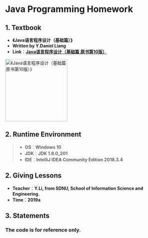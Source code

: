 # Java Programming Homework  
## 1. Textbook  
* **《Java语言程序设计（基础篇）》**   
* **Written by Y.Daniel Liang**  
* **Link**：**[Java语言程序设计（基础篇 原书第10版）](https://book.douban.com/subject/26590745/)**  

<img src="https://gd1.alicdn.com/imgextra/i4/0/TB1JBfyufImBKNjSZFlXXc43FXa_!!0-item_pic.jpg" width="200" height="" alt="《Java语言程序设计（基础篇 原书第10版）》"/>  

## 2. Runtime Environment  
> * **OS**：**Windows 10**  
> * **JDK**：**JDK 1.8.0_201**  
> * **IDE**：**IntelliJ IDEA Community Edition 2018.3.4**  
## 2. Giving Lessons  
* **Teacher**：**Y.Li, from SDNU, School of Information Science and Engineering.**  
* **Time**：**2019a**

## 3. Statements
### **The code is for reference only.**
